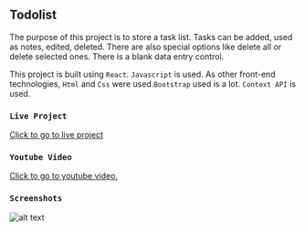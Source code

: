 
## Todolist

The purpose of this project is to store a task list. Tasks can be added, used as notes, edited, deleted. There are also special options like delete all or delete selected ones. There is a blank data entry control.

This project is built using `React`. `Javascript` is used. As other front-end technologies, `Html` and `Css` were used.`Bootstrap` used is a lot. `Context API` is used.

### `Live Project`

 [Click to go to live project
](https://todolistnotesreact.netlify.app/) 

 
### `Youtube Video`

 [Click to go to youtube video.
](https://youtu.be/4ZHJNhsUP_4)  

### `Screenshots`

![alt text](https://i.hizliresim.com/ajdsehw.PNG)



